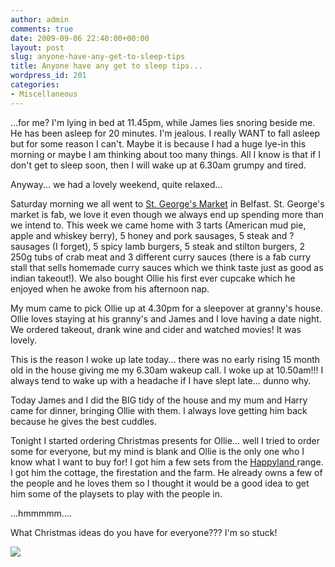 ```yaml
---
author: admin
comments: true
date: 2009-09-06 22:40:00+00:00
layout: post
slug: anyone-have-any-get-to-sleep-tips
title: Anyone have any get to sleep tips...
wordpress_id: 201
categories:
- Miscellaneous
---
```


...for me?  I'm lying in bed at 11.45pm, while James lies snoring beside me.  He has been asleep for 20 minutes.  I'm jealous.  I really WANT to fall asleep but for some reason I can't.  Maybe it is because I had a huge lye-in this morning or maybe I am thinking about too many things.  All I know is that if I don't get to sleep soon, then I will wake up at 6.30am grumpy and tired.

  


Anyway... we had a lovely weekend, quite relaxed... 

  


Saturday morning we all went to [St. George's Market](http://www.belfastcity.gov.uk/stgeorgesmarket/citymarket.asp) in Belfast.  St. George's market is fab, we love it even though we always end up spending more than we intend to.  This week we came home with 3 tarts (American mud pie, apple and whiskey berry), 5 honey and pork sausages, 5 steak and ? sausages (I forget), 5 spicy lamb burgers, 5 steak and stilton burgers, 2 250g tubs of crab meat and 3 different curry sauces (there is a fab curry stall that sells homemade curry sauces which we think taste just as good as indian takeout!).  We also bought Ollie his first ever cupcake which he enjoyed when he awoke from his afternoon nap.

  


My mum came to pick Ollie up at 4.30pm for a sleepover at granny's house.  Ollie loves staying at his granny's and James and I love having a date night.  We ordered takeout, drank wine and cider and watched movies!  It was lovely.

  


This is the reason I woke up late today... there was no early rising 15 month old in the house giving me my 6.30am wakeup call.  I woke up at 10.50am!!!  I always tend to wake up with a headache if I have slept late... dunno why.

  


Today James and I did the BIG tidy of the house and my mum and Harry came for dinner, bringing Ollie with them.  I always love getting him back because he gives the best cuddles.

  


Tonight I started ordering Christmas presents for Ollie... well I tried to order some for everyone, but my mind is blank and Ollie is the only one who I know what I want to buy for!  I got him a few sets from the [Happyland ](http://www.elc.co.uk/toys/baby-toddler-toys/happyland/)range.  I got him the cottage, the firestation and the farm.  He already owns a few of the people and he loves them so I thought it would be a good idea to get him some of the playsets to play with the people in.

  


...hmmmmm.... 

  


What Christmas ideas do you have for everyone???  I'm so stuck!

![](https://blogger.googleusercontent.com/tracker/251139911615938991-3939027501263647394?l=www.outmumbered.com)
